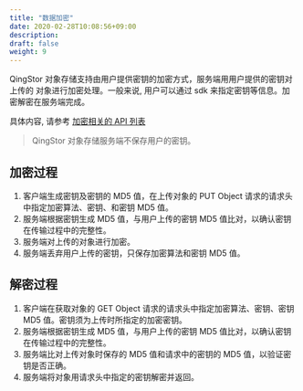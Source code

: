 ```yaml
---
title: "数据加密"
date: 2020-02-28T10:08:56+09:00
description:
draft: false
weight: 9
---
```


QingStor 对象存储支持由用户提供密钥的加密方式，服务端用用户提供的密钥对上传的 对象进行加密处理。一般来说, 用户可以通过 sdk 来指定密钥等信息。加密解密在服务端完成。

具体内容, 请参考 [加密相关的 API 列表](api/common/encryption.html)

> QingStor 对象存储服务端不保存用户的密钥。

## 加密过程

1. 客户端生成密钥及密钥的 MD5 值，在上传对象的 PUT Object 请求的请求头中指定加密算法、密钥、和密钥 MD5 值。
2. 服务端根据密钥生成 MD5 值，与用户上传的密钥 MD5 值比对，以确认密钥在传输过程中的完整性。
3. 服务端对上传的对象进行加密。
4. 服务端丢弃用户上传的密钥，只保存加密算法和密钥 MD5 值。

## 解密过程

1. 客户端在获取对象的 GET Object 请求的请求头中指定加密算法、密钥、密钥 MD5 值。密钥须为上传时所指定的加密密钥。
2. 服务端根据密钥生成 MD5 值，与用户上传的密钥 MD5 值比对，以确认密钥在传输过程中的完整性。
3. 服务端比对上传对象时保存的 MD5 值和请求中的密钥的 MD5 值，以验证密钥是否正确。
4. 服务端将对象用请求头中指定的密钥解密并返回。
